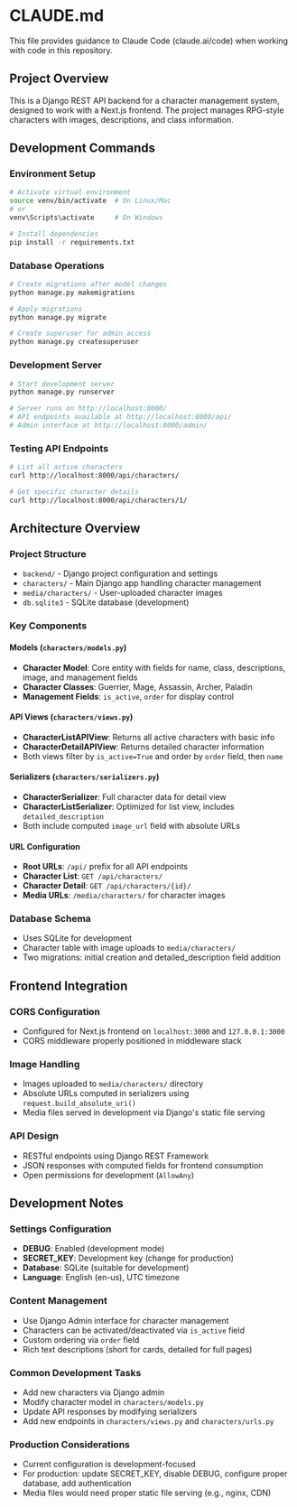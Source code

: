 # CLAUDE.md

This file provides guidance to Claude Code (claude.ai/code) when working with code in this repository.

## Project Overview

This is a Django REST API backend for a character management system, designed to work with a Next.js frontend. The project manages RPG-style characters with images, descriptions, and class information.

## Development Commands

### Environment Setup
```bash
# Activate virtual environment
source venv/bin/activate  # On Linux/Mac
# or
venv\Scripts\activate     # On Windows

# Install dependencies
pip install -r requirements.txt
```

### Database Operations
```bash
# Create migrations after model changes
python manage.py makemigrations

# Apply migrations
python manage.py migrate

# Create superuser for admin access
python manage.py createsuperuser
```

### Development Server
```bash
# Start development server
python manage.py runserver

# Server runs on http://localhost:8000/
# API endpoints available at http://localhost:8000/api/
# Admin interface at http://localhost:8000/admin/
```

### Testing API Endpoints
```bash
# List all active characters
curl http://localhost:8000/api/characters/

# Get specific character details
curl http://localhost:8000/api/characters/1/
```

## Architecture Overview

### Project Structure
- `backend/` - Django project configuration and settings
- `characters/` - Main Django app handling character management
- `media/characters/` - User-uploaded character images
- `db.sqlite3` - SQLite database (development)

### Key Components

#### Models (`characters/models.py`)
- **Character Model**: Core entity with fields for name, class, descriptions, image, and management fields
- **Character Classes**: Guerrier, Mage, Assassin, Archer, Paladin
- **Management Fields**: `is_active`, `order` for display control

#### API Views (`characters/views.py`)
- **CharacterListAPIView**: Returns all active characters with basic info
- **CharacterDetailAPIView**: Returns detailed character information
- Both views filter by `is_active=True` and order by `order` field, then `name`

#### Serializers (`characters/serializers.py`)
- **CharacterSerializer**: Full character data for detail view
- **CharacterListSerializer**: Optimized for list view, includes `detailed_description`
- Both include computed `image_url` field with absolute URLs

#### URL Configuration
- **Root URLs**: `/api/` prefix for all API endpoints
- **Character List**: `GET /api/characters/`
- **Character Detail**: `GET /api/characters/{id}/`
- **Media URLs**: `/media/characters/` for character images

### Database Schema
- Uses SQLite for development
- Character table with image uploads to `media/characters/`
- Two migrations: initial creation and detailed_description field addition

## Frontend Integration

### CORS Configuration
- Configured for Next.js frontend on `localhost:3000` and `127.0.0.1:3000`
- CORS middleware properly positioned in middleware stack

### Image Handling
- Images uploaded to `media/characters/` directory
- Absolute URLs computed in serializers using `request.build_absolute_uri()`
- Media files served in development via Django's static file serving

### API Design
- RESTful endpoints using Django REST Framework
- JSON responses with computed fields for frontend consumption
- Open permissions for development (`AllowAny`)

## Development Notes

### Settings Configuration
- **DEBUG**: Enabled (development mode)
- **SECRET_KEY**: Development key (change for production)
- **Database**: SQLite (suitable for development)
- **Language**: English (en-us), UTC timezone

### Content Management
- Use Django Admin interface for character management
- Characters can be activated/deactivated via `is_active` field
- Custom ordering via `order` field
- Rich text descriptions (short for cards, detailed for full pages)

### Common Development Tasks
- Add new characters via Django admin
- Modify character model in `characters/models.py`
- Update API responses by modifying serializers
- Add new endpoints in `characters/views.py` and `characters/urls.py`

### Production Considerations
- Current configuration is development-focused
- For production: update SECRET_KEY, disable DEBUG, configure proper database, add authentication
- Media files would need proper static file serving (e.g., nginx, CDN)